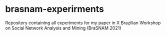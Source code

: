 # brasnam-experirments
Repository containing all experiments for my paper in X Brazilian Workshop on Social Network Analysis and Mining (BraSNAM 2021)
